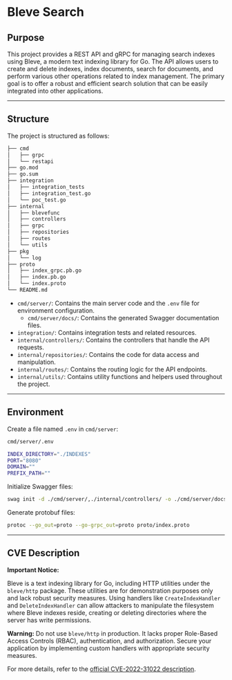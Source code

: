 # Bleve Search

## Purpose

This project provides a REST API and gRPC for managing search indexes using Bleve, a modern text indexing library for Go. The API allows users to create and delete indexes, index documents, search for documents, and perform various other operations related to index management. The primary goal is to offer a robust and efficient search solution that can be easily integrated into other applications.

---

## Structure
The project is structured as follows:

```bash
├── cmd
│   ├── grpc
│   └── restapi
├── go.mod
├── go.sum
├── integration
│   ├── integration_tests
│   ├── integration_test.go
│   └── poc_test.go
├── internal
│   ├── blevefunc
│   ├── controllers
│   ├── grpc
│   ├── repositories
│   ├── routes
│   └── utils
├── pkg
│   └── log
├── proto
│   ├── index_grpc.pb.go
│   ├── index.pb.go
│   └── index.proto
└── README.md
```
- `cmd/server/`: Contains the main server code and the `.env` file for environment configuration.
  - `cmd/server/docs/`: Contains the generated Swagger documentation files.
- `integration/`: Contains integration tests and related resources.
- `internal/controllers/`: Contains the controllers that handle the API requests.
- `internal/repositories/`: Contains the code for data access and manipulation.
- `internal/routes/`: Contains the routing logic for the API endpoints.
- `internal/utils/`: Contains utility functions and helpers used throughout the project.

---

## Environment
Create a file named `.env` in `cmd/server`:

```bash
cmd/server/.env

INDEX_DIRECTORY="./INDEXES"
PORT="8080"
DOMAIN=""
PREFIX_PATH=""
```

Initialize Swagger files:

```bash
swag init -d ./cmd/server/,./internal/controllers/ -o ./cmd/server/docs/ -md ./cmd/server/docs/
```

Generate protobuf files:

```bash
protoc --go_out=proto --go-grpc_out=proto proto/index.proto
```

---

## CVE Description

**Important Notice:**

Bleve is a text indexing library for Go, including HTTP utilities under the `bleve/http` package. These utilities are for demonstration purposes only and lack robust security measures. Using handlers like `CreateIndexHandler` and `DeleteIndexHandler` can allow attackers to manipulate the filesystem where Bleve indexes reside, creating or deleting directories where the server has write permissions.

**Warning:** Do not use `bleve/http` in production. It lacks proper Role-Based Access Controls (RBAC), authentication, and authorization. Secure your application by implementing custom handlers with appropriate security measures.

For more details, refer to the [official CVE-2022-31022 description](https://nvd.nist.gov/vuln/detail/CVE-2022-31022/change-record?changeRecordedOn=06/02/2022T10:15:56.647-0400).